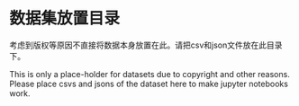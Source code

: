 # 数据集放置目录

考虑到版权等原因不直接将数据本身放置在此。请把csv和json文件放在此目录下。

This is only a place-holder for datasets due to copyright and other reasons. Please place csvs and jsons of the dataset here to make jupyter notebooks work.

